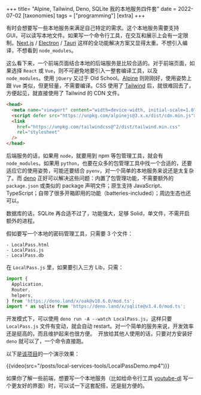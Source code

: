 +++
title= "Alpine, Tailwind, Deno, SQLite 我的本地服务四件套"
date = 2022-07-02
[taxonomies]
tags = ["programming"]
[extra]
+++

有时会想要写一些本地服务来满足自己特定的需求。这个本地服务需要支持 GUI，可以读写本地文件。如果写一个命令行工具，在交互和展示上会有一定限制。[Next.js](https://nextjs.org) / [Electron](https://www.electronjs.org/) / [Tauri](https://tauri.studio/) 这样的全功能解决方案又显得太重。不想引入编译，不想看到 `node_modules`。

这么看下来，一个前端页面结合本地的后端服务是比较合适的。对于前端页面，如果选择 `React` 或 `Vue`，则不可避免地要引入一整套编译工具，以及 `node_modules`。使用 `jQuery` 又过于 Old School。[Alpine](https://alpinejs.dev/) 则刚刚好，使用姿势上跟 `Vue` 类似，但更轻量，不需要编译。CSS 使用了 [Tailwind](https://tailwindcss.com/) 后，就很难回去了，方便起见，就直接使用了 Tailwind 的 CDN 文件。

```html
<head>
  <meta name="viewport" content="width=device-width, initial-scale=1.0" />
  <script defer src="https://unpkg.com/alpinejs@3.x.x/dist/cdn.min.js"></script>
  <link
    href="https://unpkg.com/tailwindcss@^2/dist/tailwind.min.css"
    rel="stylesheet"
  />
</head>
```

后端服务的话，如果用 `node`，就要用到 npm 等包管理工具，就会有 `node_modules`。如果用 `python`，也要在众多的包管理工具中找一个合适的，还要适应它的使用姿势，可能还要结合 `pyenv`，对一个简单的本地服务来说还是太复杂了。而 [deno](https://deno.land/) 正好可以解决这些问题：内置了包管理功能，不需要额外的 `package.json` 或类似的 package 声明文件；原生支持 JavaScript、TypeScript；自带了很多开箱即用的功能（batteries-included）；周边生态也还可以。

数据库的话，SQLite 再合适不过了，功能强大，足够 Solid，单文件，不需开启额外的进程。

假如要写一个本地的密码管理工具，只需要 3 个文件：

```
- LocalPass.html
- LocalPass.js
- LocalPass.db
```

在 `LocalPass.js` 里，如果要引入三方 Lib，只需：

```js
import {
  Application,
  Router,
  helpers,
} from 'https://deno.land/x/oak@v10.6.0/mod.ts';
import * as sqlite from 'https://deno.land/x/sqlite@v3.4.0/mod.ts';
```

开发模式下，可以使用 `deno run -A --watch LocalPass.js`，这样只要 `LocalPass.js` 文件有变动，就会自动 restart。对一个简单的服务来说，开发效率还是挺高的，而且维护起来也很方便。  开放给其他人使用的话，只要对方安装好 `deno` 就可以了，一个命令直接跑。

以下是[该项目](https://github.com/limboy/localpass)的一个演示效果：

{{video(src="/posts/local-services-tools/LocalPassDemo.mp4")}}

如果你了解一些前端，想要写一个本地服务（比如给命令行工具 [youtube-dl](https://youtube-dl.org/) 写一个更友好的界面）时，可以试一下这套配搭，还是挺方便的。
